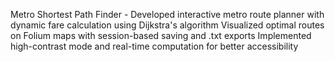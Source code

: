 Metro Shortest Path Finder -
   Developed interactive metro route planner with dynamic fare calculation using Dijkstra's algorithm
   Visualized optimal routes on Folium maps with session-based saving and .txt exports
   Implemented high-contrast mode and real-time computation for better accessibility
